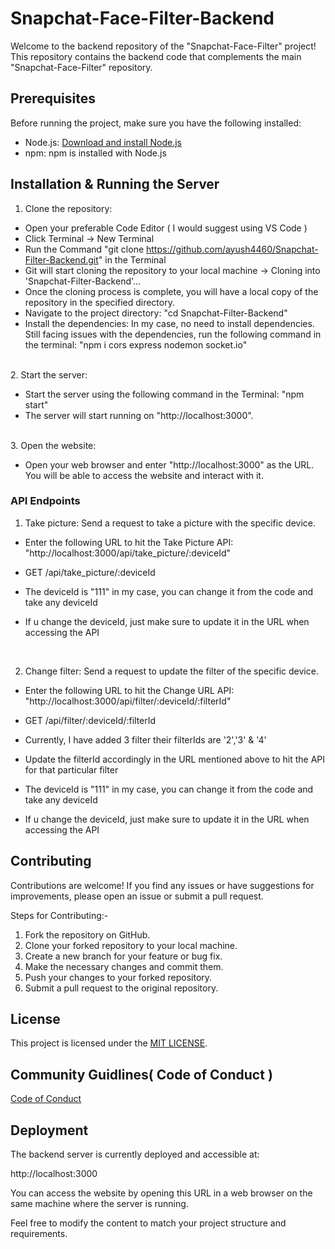 # Snapchat-Face-Filter-Backend

Welcome to the backend repository of the "Snapchat-Face-Filter" project! This repository contains the backend code that complements the main "Snapchat-Face-Filter" repository.


## Prerequisites

Before running the project, make sure you have the following installed:

- Node.js: [Download and install Node.js](https://nodejs.org)
- npm: npm is installed with Node.js


## Installation & Running the Server

1. Clone the repository:

- Open your preferable Code Editor ( I would suggest using VS Code )
- Click Terminal -> New Terminal
- Run the Command "git clone https://github.com/ayush4460/Snapchat-Filter-Backend.git" in the Terminal
- Git will start cloning the repository to your local machine -> Cloning into 'Snapchat-Filter-Backend'...
- Once the cloning process is complete, you will have a local copy of the repository in the specified directory.
- Navigate to the project directory: "cd Snapchat-Filter-Backend"
- Install the dependencies: In my case, no need to install dependencies.
                            Still facing issues with the dependencies, run the following command in the terminal:
                            "npm i cors express nodemon socket.io"

<br>
2. Start the server:

- Start the server using the following command in the Terminal: "npm start"
- The server will start running on "http://localhost:3000".

<br>
3. Open the website:

 - Open your web browser and enter "http://localhost:3000" as the URL. You will be able to access the website and interact with it.



### API Endpoints

1) Take picture: Send a request to take a picture with the specific device.

- Enter the following URL to hit the Take Picture API: "http://localhost:3000/api/take_picture/:deviceId"
- GET /api/take_picture/:deviceId

- The deviceId is "111" in my case, you can change it from the code and take any deviceId
- If u change the deviceId, just make sure to update it in the URL when accessing the API

<br>

2) Change filter: Send a request to update the filter of the specific device.

- Enter the following URL to hit the Change URL API: "http://localhost:3000/api/filter/:deviceId/:filterId"
- GET /api/filter/:deviceId/:filterId

- Currently, I have added 3 filter their filterIds are '2','3' & '4'
- Update the filterId accordingly in the URL mentioned above to hit the API for that particular filter
- The deviceId is "111" in my case, you can change it from the code and take any deviceId
- If u change the deviceId, just make sure to update it in the URL when accessing the API

  
## Contributing

Contributions are welcome! If you find any issues or have suggestions for improvements, please open an issue or submit a pull request.
  
Steps for Contributing:-
1) Fork the repository on GitHub.
2) Clone your forked repository to your local machine.
3) Create a new branch for your feature or bug fix.
4) Make the necessary changes and commit them.
5) Push your changes to your forked repository.
6) Submit a pull request to the original repository.


## License

This project is licensed under the [MIT LICENSE](LICENSE).


## Community Guidlines( Code of Conduct )

[Code of Conduct](CODE_OF_CONDUCT.md)


## Deployment

The backend server is currently deployed and accessible at:

http://localhost:3000

You can access the website by opening this URL in a web browser on the same machine where the server is running.

Feel free to modify the content to match your project structure and requirements.
